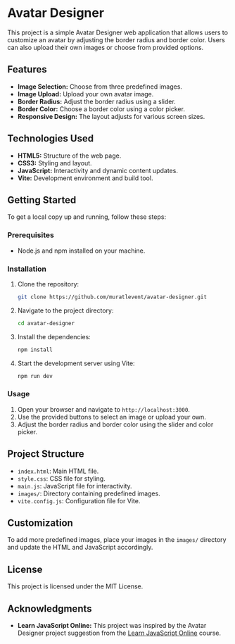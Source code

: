# Avatar Designer

This project is a simple Avatar Designer web application that allows users to customize an avatar by adjusting the border radius and border color. Users can also upload their own images or choose from provided options.

## Features

- **Image Selection:** Choose from three predefined images.
- **Image Upload:** Upload your own avatar image.
- **Border Radius:** Adjust the border radius using a slider.
- **Border Color:** Choose a border color using a color picker.
- **Responsive Design:** The layout adjusts for various screen sizes.

## Technologies Used

- **HTML5:** Structure of the web page.
- **CSS3:** Styling and layout.
- **JavaScript:** Interactivity and dynamic content updates.
- **Vite:** Development environment and build tool.

## Getting Started

To get a local copy up and running, follow these steps:

### Prerequisites

- Node.js and npm installed on your machine.

### Installation

1. Clone the repository:
   ```bash
   git clone https://github.com/muratlevent/avatar-designer.git
   ```
2. Navigate to the project directory:
   ```bash
   cd avatar-designer
   ```
3. Install the dependencies:
   ```bash
   npm install
   ```
4. Start the development server using Vite:
   ```bash
   npm run dev
   ```

### Usage

1. Open your browser and navigate to `http://localhost:3000`.
2. Use the provided buttons to select an image or upload your own.
3. Adjust the border radius and border color using the slider and color picker.

## Project Structure

- `index.html`: Main HTML file.
- `style.css`: CSS file for styling.
- `main.js`: JavaScript file for interactivity.
- `images/`: Directory containing predefined images.
- `vite.config.js`: Configuration file for Vite.

## Customization

To add more predefined images, place your images in the `images/` directory and update the HTML and JavaScript accordingly.

## License

This project is licensed under the MIT License.

## Acknowledgments

- **Learn JavaScript Online:** This project was inspired by the Avatar Designer project suggestion from the [Learn JavaScript Online](https://learnjavascript.online/projects) course.